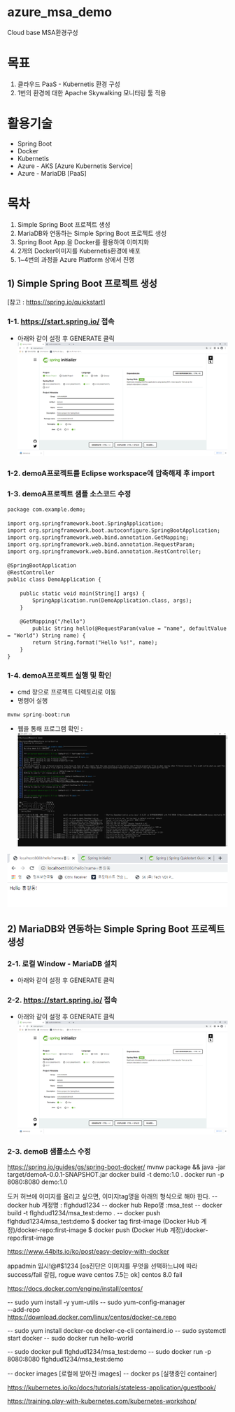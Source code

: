 # azure_msa_demo   
Cloud base MSA환경구성


# 목표
1) 클라우드 PaaS - Kubernetis 환경 구성
2) 1번의 환경에 대한 Apache Skywalking 모니터링 툴 적용


# 활용기술
   - Spring Boot
   - Docker
   - Kubernetis
   - Azure - AKS [Azure Kubernetis Service]
   - Azure - MariaDB [PaaS]


# 목차
1) Simple Spring Boot 프로젝트 생성
2) MariaDB와 연동하는 Simple Spring Boot 프로젝트 생성
3) Spring Boot App.을 Docker를 활용하여 이미지화
4) 2개의 Docker이미지를 Kubernetis환경에 배포
5) 1~4번의 과정을 Azure Platform 상에서 진행


## 1) Simple Spring Boot 프로젝트 생성
[참고 : https://spring.io/quickstart]

### 1-1. https://start.spring.io/ 접속
   * 아래와 같이 설정 후 GENERATE 클릭
   ![Alt text](capture/springBootStarter.png "Optional title")

### 1-2. demoA프로젝트를 Eclipse workspace에 압축해제 후 import

### 1-3. demoA프로젝트 샘플 소스코드 수정

	package com.example.demo;
	
	import org.springframework.boot.SpringApplication;
	import org.springframework.boot.autoconfigure.SpringBootApplication;
	import org.springframework.web.bind.annotation.GetMapping;
	import org.springframework.web.bind.annotation.RequestParam;
	import org.springframework.web.bind.annotation.RestController;
	
	@SpringBootApplication
	@RestController
	public class DemoApplication {
		
		public static void main(String[] args) {
			SpringApplication.run(DemoApplication.class, args);
		}
		
		@GetMapping("/hello")
			public String hello(@RequestParam(value = "name", defaultValue = "World") String name) {
			return String.format("Hello %s!", name);
		}
	}


### 1-4. demoA프로젝트 실행 및 확인
   * cmd 창으로 프로젝트 디렉토리로 이동
   * 명령어 실행
   
   	mvnw spring-boot:run
	
   * 웹을 통해 프로그램 확인 :
   ![Alt text](capture/springBootStarterCmd.png "Optional title")    
   
   ![Alt text](capture/springBootStarterBrower.png "Optional title")


## 2) MariaDB와 연동하는 Simple Spring Boot 프로젝트 생성

### 2-1. 로컬 Window - MariaDB 설치
   * 아래와 같이 설정 후 GENERATE 클릭

### 2-2. https://start.spring.io/ 접속
   * 아래와 같이 설정 후 GENERATE 클릭
   ![Alt text](capture/springBootStarter.png "Optional title")

### 2-3. demoB 샘플소스 수정




https://spring.io/guides/gs/spring-boot-docker/
mvnw package && java -jar target/demoA-0.0.1-SNAPSHOT.jar
docker build -t demo:1.0 .
docker run -p 8080:8080 demo:1.0

도커 허브에 이미지를 올리고 싶으면, 이미지tag명을 아래의 형식으로 해야 한다.
-- docker hub 계정명 : flghdud1234
-- docker hub Repo명 :msa_test
-- docker build -t flghdud1234/msa_test:demo .
-- docker push flghdud1234/msa_test:demo
$ docker tag first-image (Docker Hub 계정)/docker-repo:first-image
$ docker push (Docker Hub 계정)/docker-repo:first-image


https://www.44bits.io/ko/post/easy-deploy-with-docker

appadmin 임시!@#$1234
[os진단은 이미지를 무엇을 선택하느냐에 따라 success/fail 갈림, rogue wave centos 7.5는 ok]
centos 8.0 fail

https://docs.docker.com/engine/install/centos/

-- sudo yum install -y yum-utils
-- sudo yum-config-manager \
    --add-repo \
    https://download.docker.com/linux/centos/docker-ce.repo
   
-- sudo yum install docker-ce docker-ce-cli containerd.io
-- sudo systemctl start docker
-- sudo docker run hello-world


-- sudo docker pull flghdud1234/msa_test:demo
-- sudo docker run -p 8080:8080 flghdud1234/msa_test:demo

-- docker images [로컬에 받아진 images]
-- docker ps [실행중인 container]


https://kubernetes.io/ko/docs/tutorials/stateless-application/guestbook/


https://training.play-with-kubernetes.com/kubernetes-workshop/





